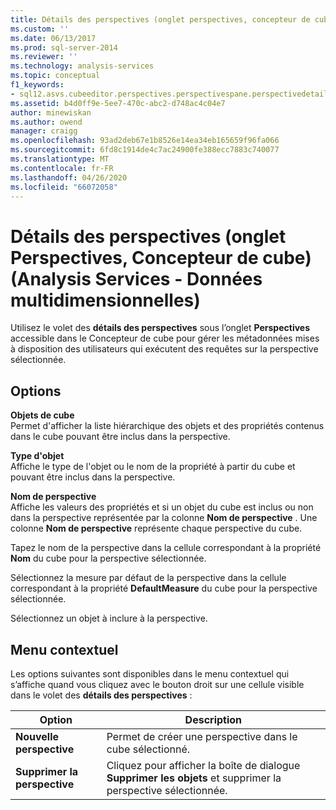 ```yaml
---
title: Détails des perspectives (onglet perspectives, concepteur de cube) (Analysis Services-données multidimensionnelles) | Microsoft Docs
ms.custom: ''
ms.date: 06/13/2017
ms.prod: sql-server-2014
ms.reviewer: ''
ms.technology: analysis-services
ms.topic: conceptual
f1_keywords:
- sql12.asvs.cubeeditor.perspectives.perspectivespane.perspectivedetails.f2
ms.assetid: b4d0ff9e-5ee7-470c-abc2-d748ac4c04e7
author: minewiskan
ms.author: owend
manager: craigg
ms.openlocfilehash: 93ad2deb67e1b8526e14ea34eb165659f96fa066
ms.sourcegitcommit: 6fd8c1914de4c7ac24900fe388ecc7883c740077
ms.translationtype: MT
ms.contentlocale: fr-FR
ms.lasthandoff: 04/26/2020
ms.locfileid: "66072058"
---
```

# <a name="perspective-details-perspectives-tab-cube-designer-analysis-services---multidimensional-data"></a>Détails des perspectives (onglet Perspectives, Concepteur de cube) (Analysis Services - Données multidimensionnelles)
  Utilisez le volet des **détails des perspectives** sous l’onglet **Perspectives** accessible dans le Concepteur de cube pour gérer les métadonnées mises à disposition des utilisateurs qui exécutent des requêtes sur la perspective sélectionnée.  
  
## <a name="options"></a>Options  
 **Objets de cube**  
 Permet d'afficher la liste hiérarchique des objets et des propriétés contenus dans le cube pouvant être inclus dans la perspective.  
  
 **Type d'objet**  
 Affiche le type de l'objet ou le nom de la propriété à partir du cube et pouvant être inclus dans la perspective.  
  
 **Nom de perspective**  
 Affiche les valeurs des propriétés et si un objet du cube est inclus ou non dans la perspective représentée par la colonne **Nom de perspective** . Une colonne **Nom de perspective** représente chaque perspective du cube.  
  
 Tapez le nom de la perspective dans la cellule correspondant à la propriété **Nom** du cube pour la perspective sélectionnée.  
  
 Sélectionnez la mesure par défaut de la perspective dans la cellule correspondant à la propriété **DefaultMeasure** du cube pour la perspective sélectionnée.  
  
 Sélectionnez un objet à inclure à la perspective.  
  
## <a name="context-menu"></a>Menu contextuel  
 Les options suivantes sont disponibles dans le menu contextuel qui s’affiche quand vous cliquez avec le bouton droit sur une cellule visible dans le volet des **détails des perspectives** :  
  
|Option|Description|  
|------------|-----------------|  
|**Nouvelle perspective**|Permet de créer une perspective dans le cube sélectionné.|  
|**Supprimer la perspective**|Cliquez pour afficher la boîte de dialogue **Supprimer les objets** et supprimer la perspective sélectionnée.|  
  
  
